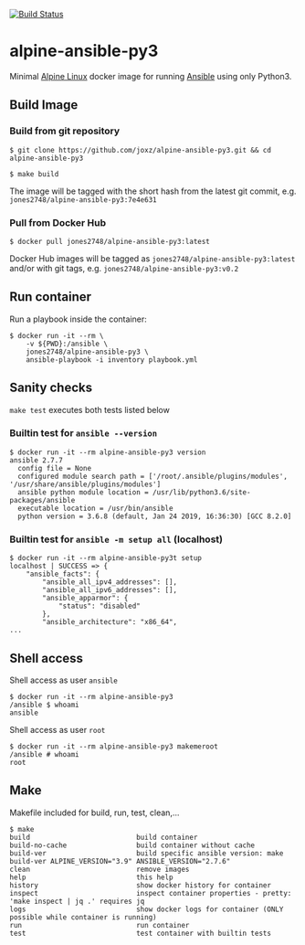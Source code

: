 [![Build Status](https://travis-ci.org/joxz/alpine-ansible-py3.svg?branch=master)](https://travis-ci.org/joxz/alpine-ansible-py3)

# alpine-ansible-py3

Minimal [Alpine Linux](https://alpinelinux.org/) docker image for running [Ansible](https://www.ansible.com/) using only Python3.

## Build Image

### Build from git repository

```
$ git clone https://github.com/joxz/alpine-ansible-py3.git && cd alpine-ansible-py3

$ make build
```

The image will be tagged with the short hash from the latest git commit, e.g. `jones2748/alpine-ansible-py3:7e4e631`

### Pull from Docker Hub

```
$ docker pull jones2748/alpine-ansible-py3:latest
```

Docker Hub images will be tagged as `jones2748/alpine-ansible-py3:latest` and/or with git tags, e.g. `jones2748/alpine-ansible-py3:v0.2`

## Run container

Run a playbook inside the container:

```
$ docker run -it --rm \
    -v ${PWD}:/ansible \
    jones2748/alpine-ansible-py3 \
    ansible-playbook -i inventory playbook.yml
```

## Sanity checks

`make test` executes both tests listed below

### Builtin test for `ansible --version`

```
$ docker run -it --rm alpine-ansible-py3 version
ansible 2.7.7
  config file = None
  configured module search path = ['/root/.ansible/plugins/modules', '/usr/share/ansible/plugins/modules']
  ansible python module location = /usr/lib/python3.6/site-packages/ansible
  executable location = /usr/bin/ansible
  python version = 3.6.8 (default, Jan 24 2019, 16:36:30) [GCC 8.2.0]
```

### Builtin test for `ansible -m setup all` (localhost)

```
$ docker run -it --rm alpine-ansible-py3t setup
localhost | SUCCESS => {
    "ansible_facts": {
        "ansible_all_ipv4_addresses": [],
        "ansible_all_ipv6_addresses": [],
        "ansible_apparmor": {
            "status": "disabled"
        },
        "ansible_architecture": "x86_64",
...
```

## Shell access

Shell access as user `ansible`

```
$ docker run -it --rm alpine-ansible-py3
/ansible $ whoami
ansible
```

Shell access as user `root`

```
$ docker run -it --rm alpine-ansible-py3 makemeroot
/ansible # whoami
root
```

## Make

Makefile included for build, run, test, clean,...

```
$ make
build                          build container
build-no-cache                 build container without cache
build-ver                      build specific ansible version: make build-ver ALPINE_VERSION="3.9" ANSIBLE_VERSION="2.7.6"
clean                          remove images
help                           this help
history                        show docker history for container
inspect                        inspect container properties - pretty: 'make inspect | jq .' requires jq
logs                           show docker logs for container (ONLY possible while container is running)
run                            run container
test                           test container with builtin tests
```